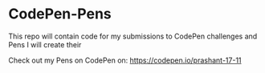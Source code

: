 # CodePen-Pens
This repo will contain code for my submissions to CodePen challenges and Pens I will create their

Check out my Pens on CodePen on: https://codepen.io/prashant-17-11

